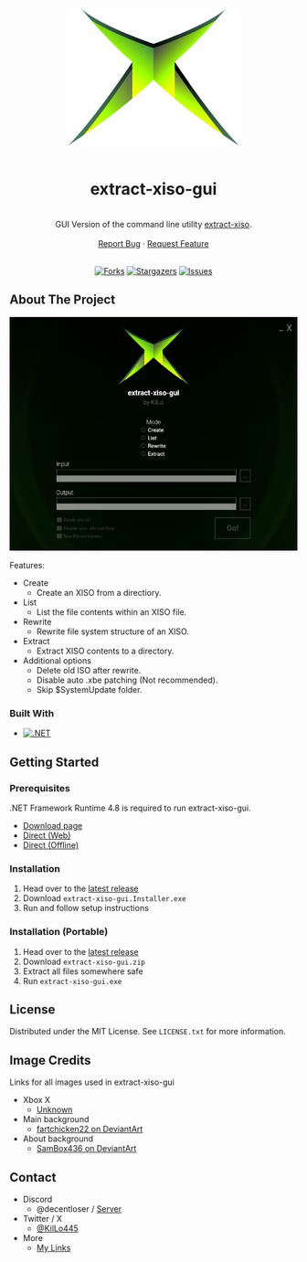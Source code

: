 <a name="readme-top"></a>
<div align="center">
<a href="https://github.com/KilLo445/extract-xiso-gui">
    <img src="https://raw.githubusercontent.com/KilLo445/extract-xiso-gui/refs/heads/master/extract-xiso-gui/Images/Xbox.png" alt="Logo" width=300>
    <br />
    <br />
  </a>
  <p align="center">
    <h1>extract-xiso-gui</h1>
    <br />
    GUI Version of the command line utility <a href="https://github.com/XboxDev/extract-xiso">extract-xiso</a>.  
    <br />
    <br />
    <a href="https://github.com/KilLo445/extract-xiso-gui/issues/new?assignees=&labels=bug&projects=&template=bug_report.md&title=%5BBug+Report%5D+Simple+description+of+the+bug">Report Bug</a>
    ·
    <a href="https://github.com/KilLo445/extract-xiso-gui/issues/new?assignees=&labels=enhancement&projects=&template=feature-request.md&title=%5BFeature+Req%5D+Simple+description+of+your+request">Request Feature</a>
    <br />
    <br />
  </p>
  
  [![Forks][forks-shield]][forks-url]
  [![Stargazers][stars-shield]][stars-url]
  [![Issues][issues-shield]][issues-url]
</div>

<!-- ABOUT THE PROJECT -->
## About The Project

![extract-xiso-gui Screenshot](https://raw.githubusercontent.com/KilLo445/extract-xiso-gui/refs/heads/master/.github/App.png)  
<!-- ([video demo](https://youtu.be/CrVvFjI6kec)) -->

Features:
* Create
    * Create an XISO from a directiory.
* List
    * List the file contents within an XISO file.
* Rewrite
    * Rewrite file system structure of an XISO.
* Extract
    * Extract XISO contents to a directory.
* Additional options
    * Delete old ISO after rewrite.
    * Disable auto .xbe patching (Not recommended).
    * Skip $SystemUpdate folder.


### Built With

* [![.NET][.NET]][framework-url]

<!-- GETTING STARTED -->
## Getting Started

### Prerequisites

.NET Framework Runtime 4.8 is required to run extract-xiso-gui.
  - [Download page](https://dotnet.microsoft.com/en-us/download/dotnet-framework/net48)
  - [Direct (Web)](https://dotnet.microsoft.com/en-us/download/dotnet-framework/thank-you/net48-web-installer)
  - [Direct (Offline)](https://dotnet.microsoft.com/en-us/download/dotnet-framework/thank-you/net48-offline-installer)

### Installation

1. Head over to the [latest release](https://github.com/KilLo445/extract-xiso-gui/releases/latest)
2. Download `extract-xiso-gui.Installer.exe`
3. Run and follow setup instructions

### Installation (Portable)

1. Head over to the [latest release](https://github.com/KilLo445/extract-xiso-gui/releases/latest)
2. Download `extract-xiso-gui.zip`
3. Extract all files somewhere safe
4. Run `extract-xiso-gui.exe`

<!-- LICENSE -->
 ## License

Distributed under the MIT License. See `LICENSE.txt` for more information.

## Image Credits

Links for all images used in extract-xiso-gui

- Xbox X
    - [Unknown](https://i.imgur.com/DNXWFzz.png)
- Main background
    - [fartchicken22 on DeviantArt](https://www.deviantart.com/fartchicken22/art/Original-Xbox-Wallpaper-1043717500)
- About background
    - [SamBox436 on DeviantArt](https://www.deviantart.com/sambox436/art/Original-XBOX-BIOS-Wallpaper-2-952446228)

<!-- CONTACT -->
## Contact

- Discord
  - @decentloser / [Server](https://discord.gg/66qymzdtMw)
- Twitter / X
  - [@KilLo445](https://twitter.com/KilLo445)
- More
  - [My Links](https://killo.club/links)

<!-- MARKDOWN LINKS & IMAGES -->
<!-- https://www.markdownguide.org/basic-syntax/#reference-style-links -->
[forks-shield]: https://img.shields.io/github/forks/KilLo445/extract-xiso-gui.svg?style=for-the-badge
[forks-url]: https://github.com/KilLo445/extract-xiso-gui/network/members
[stars-shield]: https://img.shields.io/github/stars/KilLo445/extract-xiso-gui.svg?style=for-the-badge
[stars-url]: https://github.com/KilLo445/extract-xiso-gui/stargazers
[issues-shield]: https://img.shields.io/github/issues/KilLo445/extract-xiso-gui.svg?style=for-the-badge
[issues-url]: https://github.com/KilLo445/extract-xiso-gui/issues
[.NET]: https://img.shields.io/badge/.NET_Framework-5C2D91?style=for-the-badge&logo=.net&logoColor=white
[framework-url]: https://dotnet.microsoft.com/en-us/download/dotnet-framework

<!-- README Template -->
<!-- https://github.com/othneildrew/Best-README-Template -->
